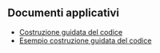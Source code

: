 ## Documenti applicativi
- [Costruzione guidata del codice](Sorgenti/MB/DOC/BRARTI_005)
- [Esempio costruzione guidata del codice](Sorgenti/MB/DOC/BRARTI_011)
